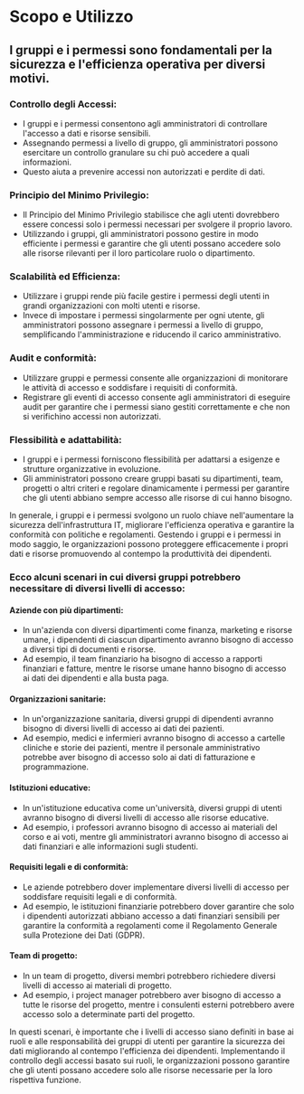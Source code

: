 # Scopo e Utilizzo

## I gruppi e i permessi sono fondamentali per la sicurezza e l'efficienza operativa per diversi motivi.

### Controllo degli Accessi:

* I gruppi e i permessi consentono agli amministratori di controllare l'accesso a dati e risorse sensibili.&#x20;
* Assegnando permessi a livello di gruppo, gli amministratori possono esercitare un controllo granulare su chi può accedere a quali informazioni.&#x20;
* Questo aiuta a prevenire accessi non autorizzati e perdite di dati.

### Principio del Minimo Privilegio:

* Il Principio del Minimo Privilegio stabilisce che agli utenti dovrebbero essere concessi solo i permessi necessari per svolgere il proprio lavoro.&#x20;
* Utilizzando i gruppi, gli amministratori possono gestire in modo efficiente i permessi e garantire che gli utenti possano accedere solo alle risorse rilevanti per il loro particolare ruolo o dipartimento.

### Scalabilità ed Efficienza:

* Utilizzare i gruppi rende più facile gestire i permessi degli utenti in grandi organizzazioni con molti utenti e risorse.&#x20;
* Invece di impostare i permessi singolarmente per ogni utente, gli amministratori possono assegnare i permessi a livello di gruppo, semplificando l'amministrazione e riducendo il carico amministrativo.

### Audit e conformità:

* Utilizzare gruppi e permessi consente alle organizzazioni di monitorare le attività di accesso e soddisfare i requisiti di conformità.
* Registrare gli eventi di accesso consente agli amministratori di eseguire audit per garantire che i permessi siano gestiti correttamente e che non si verifichino accessi non autorizzati.

### Flessibilità e adattabilità:

* I gruppi e i permessi forniscono flessibilità per adattarsi a esigenze e strutture organizzative in evoluzione.&#x20;
* Gli amministratori possono creare gruppi basati su dipartimenti, team, progetti o altri criteri e regolare dinamicamente i permessi per garantire che gli utenti abbiano sempre accesso alle risorse di cui hanno bisogno.

In generale, i gruppi e i permessi svolgono un ruolo chiave nell'aumentare la sicurezza dell'infrastruttura IT, migliorare l'efficienza operativa e garantire la conformità con politiche e regolamenti. Gestendo i gruppi e i permessi in modo saggio, le organizzazioni possono proteggere efficacemente i propri dati e risorse promuovendo al contempo la produttività dei dipendenti.



### Ecco alcuni scenari in cui diversi gruppi potrebbero necessitare di diversi livelli di accesso:

#### Aziende con più dipartimenti:

* In un'azienda con diversi dipartimenti come finanza, marketing e risorse umane, i dipendenti di ciascun dipartimento avranno bisogno di accesso a diversi tipi di documenti e risorse.
* Ad esempio, il team finanziario ha bisogno di accesso a rapporti finanziari e fatture, mentre le risorse umane hanno bisogno di accesso ai dati dei dipendenti e alla busta paga.

#### Organizzazioni sanitarie:

* In un'organizzazione sanitaria, diversi gruppi di dipendenti avranno bisogno di diversi livelli di accesso ai dati dei pazienti.
* Ad esempio, medici e infermieri avranno bisogno di accesso a cartelle cliniche e storie dei pazienti, mentre il personale amministrativo potrebbe aver bisogno di accesso solo ai dati di fatturazione e programmazione.

#### Istituzioni educative:

* In un'istituzione educativa come un'università, diversi gruppi di utenti avranno bisogno di diversi livelli di accesso alle risorse educative.
* Ad esempio, i professori avranno bisogno di accesso ai materiali del corso e ai voti, mentre gli amministratori avranno bisogno di accesso ai dati finanziari e alle informazioni sugli studenti.

#### Requisiti legali e di conformità:

* Le aziende potrebbero dover implementare diversi livelli di accesso per soddisfare requisiti legali e di conformità.&#x20;
* Ad esempio, le istituzioni finanziarie potrebbero dover garantire che solo i dipendenti autorizzati abbiano accesso a dati finanziari sensibili per garantire la conformità a regolamenti come il Regolamento Generale sulla Protezione dei Dati (GDPR).

#### Team di progetto:

* In un team di progetto, diversi membri potrebbero richiedere diversi livelli di accesso ai materiali di progetto.&#x20;
* Ad esempio, i project manager potrebbero aver bisogno di accesso a tutte le risorse del progetto, mentre i consulenti esterni potrebbero avere accesso solo a determinate parti del progetto.



In questi scenari, è importante che i livelli di accesso siano definiti in base ai ruoli e alle responsabilità dei gruppi di utenti per garantire la sicurezza dei dati migliorando al contempo l'efficienza dei dipendenti. Implementando il controllo degli accessi basato sui ruoli, le organizzazioni possono garantire che gli utenti possano accedere solo alle risorse necessarie per la loro rispettiva funzione.